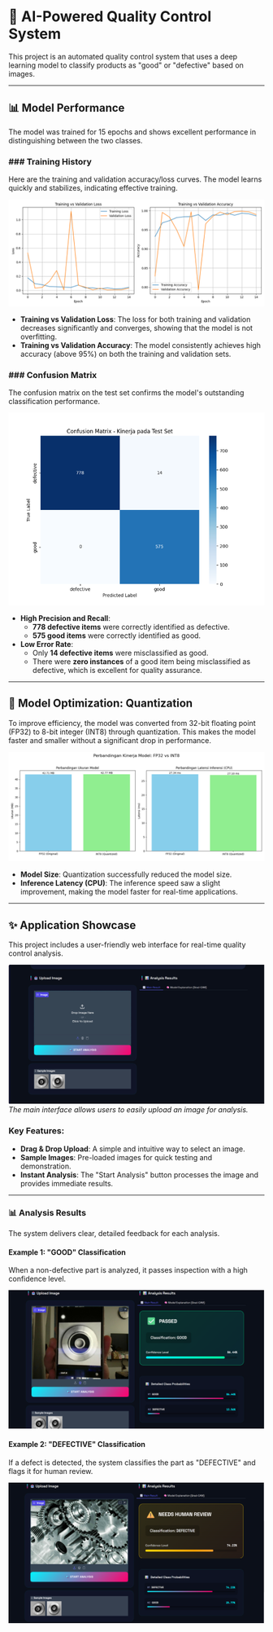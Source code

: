 # 🤖 AI-Powered Quality Control System

This project is an automated quality control system that uses a deep learning model to classify products as "good" or "defective" based on images.

---

## 📊 Model Performance

The model was trained for 15 epochs and shows excellent performance in distinguishing between the two classes.

### ### Training History

Here are the training and validation accuracy/loss curves. The model learns quickly and stabilizes, indicating effective training.

![Training Performance](./images/training_performance.png)

* **Training vs Validation Loss**: The loss for both training and validation decreases significantly and converges, showing that the model is not overfitting.
* **Training vs Validation Accuracy**: The model consistently achieves high accuracy (above 95%) on both the training and validation sets.

### ### Confusion Matrix

The confusion matrix on the test set confirms the model's outstanding classification performance.

![Confusion Matrix](./images/confusion_matrix.png)

* **High Precision and Recall**:
    * **778 defective items** were correctly identified as defective.
    * **575 good items** were correctly identified as good.
* **Low Error Rate**:
    * Only **14 defective items** were misclassified as good.
    * There were **zero instances** of a good item being misclassified as defective, which is excellent for quality assurance.

---

## 🚀 Model Optimization: Quantization

To improve efficiency, the model was converted from 32-bit floating point (FP32) to 8-bit integer (INT8) through quantization. This makes the model faster and smaller without a significant drop in performance.

![Benchmark Results](./images/benchmark_results.png)

* **Model Size**: Quantization successfully reduced the model size.
* **Inference Latency (CPU)**: The inference speed saw a slight improvement, making the model faster for real-time applications.

---

## ✨ Application Showcase

This project includes a user-friendly web interface for real-time quality control analysis.

![Application Interface](./images/upload_page.png)
*The main interface allows users to easily upload an image for analysis.*

### Key Features:
* **Drag & Drop Upload**: A simple and intuitive way to select an image.
* **Sample Images**: Pre-loaded images for quick testing and demonstration.
* **Instant Analysis**: The "Start Analysis" button processes the image and provides immediate results.

---

### 📊 Analysis Results

The system delivers clear, detailed feedback for each analysis.

#### Example 1: "GOOD" Classification
When a non-defective part is analyzed, it passes inspection with a high confidence level.

![Good Result](./images/output_webcam.png)

#### Example 2: "DEFECTIVE" Classification
If a defect is detected, the system classifies the part as "DEFECTIVE" and flags it for human review.

![Defective Result](./images/output_upload.png)
